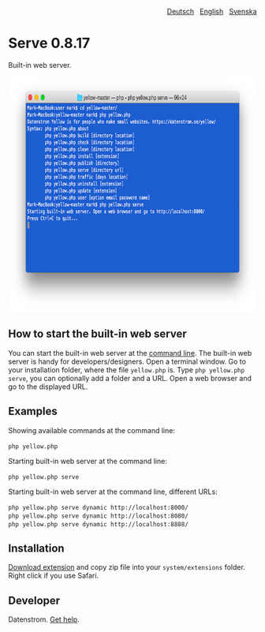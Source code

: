 <p align="right"><a href="README-de.md">Deutsch</a> &nbsp; <a href="README.md">English</a> &nbsp; <a href="README-sv.md">Svenska</a></p>

# Serve 0.8.17

Built-in web server.

<p align="center"><img src="serve-screenshot.png?raw=true" width="794" height="478" alt="Screenshot"></p>

## How to start the built-in web server

You can start the built-in web server at the [command line](https://github.com/datenstrom/yellow-extensions/tree/master/source/command). The built-in web server is handy for developers/designers. Open a terminal window. Go to your installation folder, where the file `yellow.php` is. Type `php yellow.php serve`, you can optionally add a folder and a URL. Open a web browser and go to the displayed URL.

## Examples

Showing available commands at the command line:

`php yellow.php`

Starting built-in web server at the command line:

`php yellow.php serve`  

Starting built-in web server at the command line, different URLs:

`php yellow.php serve dynamic http://localhost:8000/`  
`php yellow.php serve dynamic http://localhost:8080/`  
`php yellow.php serve dynamic http://localhost:8888/`  

## Installation

[Download extension](https://github.com/datenstrom/yellow-extensions/raw/master/zip/serve.zip) and copy zip file into your `system/extensions` folder. Right click if you use Safari.

## Developer

Datenstrom. [Get help](https://datenstrom.se/yellow/help/).

